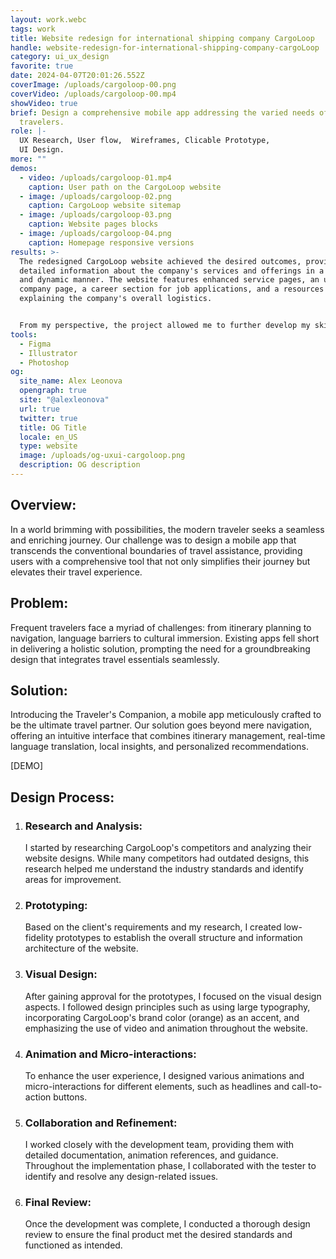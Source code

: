 ```yaml
---
layout: work.webc
tags: work
title: Website redesign for international shipping company CargoLoop
handle: website-redesign-for-international-shipping-company-cargoLoop
category: ui_ux_design
favorite: true
date: 2024-04-07T20:01:26.552Z
coverImage: /uploads/cargoloop-00.png
coverVideo: /uploads/cargoloop-00.mp4
showVideo: true
brief: Design a comprehensive mobile app addressing the varied needs of modern
  travelers.
role: |-
  UX Research, User flow,  Wireframes, Clicable Prototype, 
  UI Design.
more: ""
demos:
  - video: /uploads/cargoloop-01.mp4
    caption: User path on the CargoLoop website
  - image: /uploads/cargoloop-02.png
    caption: CargoLoop website sitemap
  - image: /uploads/cargoloop-03.png
    caption: Website pages blocks
  - image: /uploads/cargoloop-04.png
    caption: Homepage responsive versions
results: >-
  The redesigned CargoLoop website achieved the desired outcomes, providing
  detailed information about the company's services and offerings in a modern
  and dynamic manner. The website features enhanced service pages, an updated
  company page, a career section for job applications, and a resources section
  explaining the company's overall logistics.


  From my perspective, the project allowed me to further develop my skills in animation and micro-interactions, as well as gain experience in collaborating closely with developers and testers throughout the design implementation process.
tools:
  - Figma
  - Illustrator
  - Photoshop
og:
  site_name: Alex Leonova
  opengraph: true
  site: "@alexleonova"
  url: true
  twitter: true
  title: OG Title
  locale: en_US
  type: website
  image: /uploads/og-uxui-cargoloop.png
  description: OG description
---
```

## Overview:

In a world brimming with possibilities, the modern traveler seeks a seamless and enriching journey. Our challenge was to design a mobile app that transcends the conventional boundaries of travel assistance, providing users with a comprehensive tool that not only simplifies their journey but elevates their travel experience.

## Problem:

Frequent travelers face a myriad of challenges: from itinerary planning to navigation, language barriers to cultural immersion. Existing apps fell short in delivering a holistic solution, prompting the need for a groundbreaking design that integrates travel essentials seamlessly.

## Solution:

Introducing the Traveler's Companion, a mobile app meticulously crafted to be the ultimate travel partner. Our solution goes beyond mere navigation, offering an intuitive interface that combines itinerary management, real-time language translation, local insights, and personalized recommendations.

\[DEMO]

## Design Process:

1. ### Research and Analysis:

   I started by researching CargoLoop's competitors and analyzing their website designs. While many competitors had outdated designs, this research helped me understand the industry standards and identify areas for improvement.
2. ### Prototyping:

   Based on the client's requirements and my research, I created low-fidelity prototypes to establish the overall structure and information architecture of the website.
3. ### Visual Design:

   After gaining approval for the prototypes, I focused on the visual design aspects. I followed design principles such as using large typography, incorporating CargoLoop's brand color (orange) as an accent, and emphasizing the use of video and animation throughout the website.
4. ### Animation and Micro-interactions:

   To enhance the user experience, I designed various animations and micro-interactions for different elements, such as headlines and call-to-action buttons.
5. ### Collaboration and Refinement:

   I worked closely with the development team, providing them with detailed documentation, animation references, and guidance. Throughout the implementation phase, I collaborated with the tester to identify and resolve any design-related issues.
6. ### Final Review:

   Once the development was complete, I conducted a thorough design review to ensure the final product met the desired standards and functioned as intended.